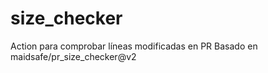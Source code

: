 # size_checker
Action para  comprobar líneas modificadas en PR
Basado en maidsafe/pr_size_checker@v2
